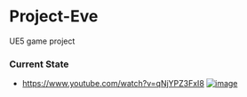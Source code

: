 # Project-Eve
UE5 game project

### Current State
- https://www.youtube.com/watch?v=qNjYPZ3FxI8
[![image](https://github.com/user-attachments/assets/80614fd7-52d0-4ec0-b63a-f15c2d7ba377)](https://www.youtube.com/watch?v=qNjYPZ3FxI8)
